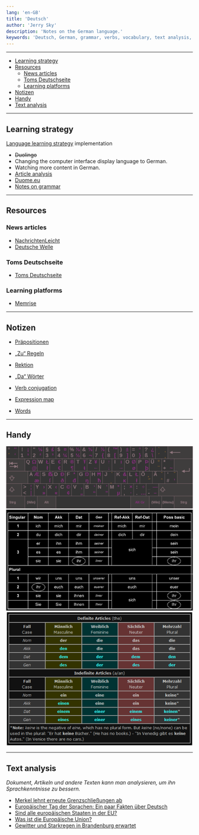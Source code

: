```yaml
---
lang: 'en-GB'
title: 'Deutsch'
author: 'Jerry Sky'
description: 'Notes on the German language.'
keywords: 'Deutsch, German, grammar, verbs, vocabulary, text analysis, resources, notes, rules'
---
```


---

- [Learning strategy](#learning-strategy)
- [Resources](#resources)
    - [News articles](#news-articles)
    - [Toms Deutschseite](#toms-deutschseite)
    - [Learning platforms](#learning-platforms)
- [Notizen](#notizen)
- [Handy](#handy)
- [Text analysis](#text-analysis)

---

## Learning strategy

[Language learning strategy](../ll-strategy.md) implementation

- ~~Duolingo~~
- Changing the computer interface display language to German.
- Watching more content in German.
- [Article analysis](#text-analysis)
- [Duome.eu](https://duome.eu/tips/en/de)
- [Notes on grammar](#notizen)

---

## Resources

### News articles

- [NachrichtenLeicht](https://www.nachrichtenleicht.de)
- [Deutsche Welle](https://www.dw.com/de)

### Toms Deutschseite

- [Toms Deutschseite](http://www.deutschseite.de/inhalt.html)

### Learning platforms

- [Memrise](https://www.memrise.com/)

---

## Notizen

- [Präpositionen](notizen/präpositionen.md)
- [„Zu“ Regeln](notizen/zu-regeln.md)
- [Rektion](notizen/rektion.md)
- [„Da“ Wörter](notizen/da-wörter.md)

- [Verb conjugation](notizen/verben-konjugation.md)
- [Expression map](notizen/ausdrücke.md)
- [Words](notizen/wörter.md)

---

## Handy

![keyboard layout](handy/deutsche-tastaturbelegung.png)
![possessive](handy/possessiv.png)
![articles](handy/artikel.png)

---

## Text analysis

*Dokument, Artikeln und andere Texten kann man analysieren, um ihn Sprachkenntnisse zu bessern.*

- [Merkel lehnt erneute Grenzschließungen ab](text-analysis/merkel-lehnt-erneute-grenzschließungen-ab.md)
- [Europäischer Tag der Sprachen: Ein paar Fakten über Deutsch](text-analysis/europäischer-tag-der-sprachen-ein-paar-fakten-über-deutsch.md)
- [Sind alle europäischen Staaten in der EU?](text-analysis/sind-alle-europäischen-staaten-in-der-eu.md)
- [Was ist die Europäische Union?](text-analysis/was-ist-die-europäische-union.md)
- [Gewitter und Starkregen in Brandenburg erwartet](text-analysis/gewitter-und-starkregen-in-brandenburg-erwartet.md)
